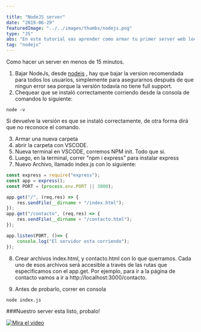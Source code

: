 ```yaml
---

title: "NodeJS server"
date: "2019-06-29"
featuredImage: "../../images/thumbs/nodejs.png"
type: "JS"
abs: "En este tutorial vas aprender como armar tu primer server web local usando NodeJS y Express. Es muy simple y rápido, pero también es muy útil. En menos de 15 minutos vas a tener un server corriendo de forma local, sirviendo todos tus archivos html y más. "
tag: "nodejs"
---
```


Como hacer un server en menos de 15 minutos.

1. Bajar NodeJs, desde [nodejs](https://nodejs.org/en/) , hay que bajar la version recomendada para todos los usuarios, simplemente para asegurarnos después de que ningun error sea porque la versión todavía no tiene full support.
2. Chequear que se instaló correctamente corriendo desde la consola de comandos lo siguiente:

```shell 
node -v
```
Si devuelve la versión es que se instaló correctamente, de otra forma dirá que no reconoce el comando.

3. Armar una nueva carpeta 
4. abrir la carpeta con VSCODE.
5. Nueva terminal en VSCODE, corremos NPM init. Todo que si.
6. Luego, en la terminal, correr "npm i express" para instalar express
7. Nuevo Archivo, llamado index.js con lo siguiente:
    
```javascript
const express = require("express");
const app = express();
const PORT = (process.env.PORT || 3000);

app.get("/", (req,res) => {
    res.sendFile(__dirname + "/index.html");
});
app.get("/contacto", (req,res) => {
    res.sendFile(__dirname + "/contacto.html");
});

app.listen(PORT, ()=> {
    console.log("El servidor esta corriendo");
});
```

8. Crear archivos index.html, y contacto.html con lo que querramos. Cada uno de esos archivos será accesible a través de las rutas que especificamos con el app.get. Por ejemplo, para ir a la página de contacto vamos a ir a http://localhost:3000/contacto.

9. Antes de probarlo, correr en consola
```shell 
node index.js
````

###Nuestro server esta listo, probalo!





[![Mira el video](https://i.ytimg.com/vi/BThMYS4AmQA/hqdefault.jpg)](https://www.youtube.com/watch?v=BThMYS4AmQA)